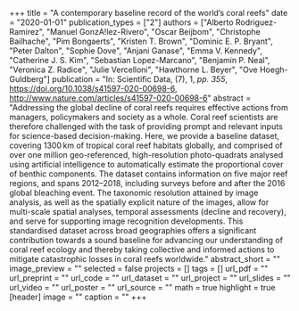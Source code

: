 +++
title = "A contemporary baseline record of the world’s coral reefs"
date = "2020-01-01"
publication_types = ["2"]
authors = ["Alberto Rodriguez-Ramirez", "Manuel GonzA!lez-Rivero", "Oscar Beijbom", "Christophe Bailhache", "Pim Bongaerts", "Kristen T. Brown", "Dominic E. P. Bryant", "Peter Dalton", "Sophie Dove", "Anjani Ganase", "Emma V. Kennedy", "Catherine J. S. Kim", "Sebastian Lopez-Marcano", "Benjamin P. Neal", "Veronica Z. Radice", "Julie Vercelloni", "Hawthorne L. Beyer", "Ove Hoegh-Guldberg"]
publication = "In: Scientific Data, (7), 1, _pp. 355_, https://doi.org/10.1038/s41597-020-00698-6, http://www.nature.com/articles/s41597-020-00698-6"
abstract = "Addressing the global decline of coral reefs requires effective actions from managers, policymakers and society as a whole. Coral reef scientists are therefore challenged with the task of providing prompt and relevant inputs for science-based decision-making. Here, we provide a baseline dataset, covering 1300 km of tropical coral reef habitats globally, and comprised of over one million geo-referenced, high-resolution photo-quadrats analysed using artificial intelligence to automatically estimate the proportional cover of benthic components. The dataset contains information on five major reef regions, and spans 2012–2018, including surveys before and after the 2016 global bleaching event. The taxonomic resolution attained by image analysis, as well as the spatially explicit nature of the images, allow for multi-scale spatial analyses, temporal assessments (decline and recovery), and serve for supporting image recognition developments. This standardised dataset across broad geographies offers a significant contribution towards a sound baseline for advancing our understanding of coral reef ecology and thereby taking collective and informed actions to mitigate catastrophic losses in coral reefs worldwide."
abstract_short = ""
image_preview = ""
selected = false
projects = []
tags = []
url_pdf = ""
url_preprint = ""
url_code = ""
url_dataset = ""
url_project = ""
url_slides = ""
url_video = ""
url_poster = ""
url_source = ""
math = true
highlight = true
[header]
image = ""
caption = ""
+++
